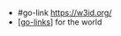 - #go-link https://w3id.org/
- [[go-links]] for the world

[//begin]: # "Autogenerated link references for markdown compatibility"
[go-links]: go-links.md "go-links"
[//end]: # "Autogenerated link references"